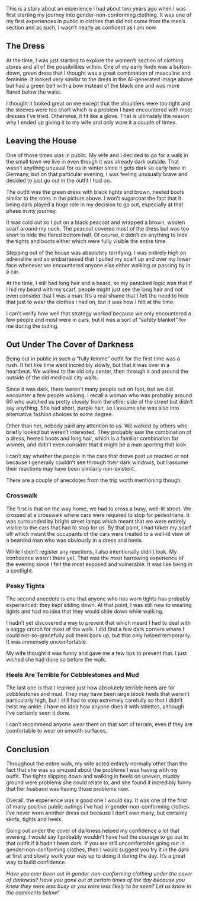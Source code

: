 This is a story about an experience I had about two years ago when I was first starting my journey into gender-non-conforming clothing. It was one of my first experiences in public in clothes that did not come from the men’s section and as such, I wasn’t nearly as confident as I am now.

The Dress
---------

At the time, I was just starting to explore the women’s section of clothing stores and all of the possibilities within. One of my early finds was a button-down, green dress that I thought was a great combination of masculine and feminine. It looked very similar to the dress in the AI-generated image above but had a green belt with a bow instead of the black one and was more flared below the waist.

I thought it looked great on me except that the shoulders were too tight and the sleeves were too short which is a problem I have encountered with most dresses I’ve tried. Otherwise, it fit like a glove. That is ultimately the reason why I ended up giving it to my wife and only wore it a couple of times.

Leaving the House
-----------------

One of those times was in public. My wife and I decided to go for a walk in the small town we live in even though it was already dark outside. That wasn’t anything unusual for us in winter since it gets dark so early here in Germany, but on that particular evening, I was feeling unusually brave and decided to just go out in the outfit I had on.

The outfit was the green dress with black tights and brown, heeled boots similar to the ones in the picture above. I won’t sugarcoat the fact that it being dark played a huge role in my decision to go out, especially at that phase in my journey.

It was cold out so I put on a black peacoat and wrapped a brown, woolen scarf around my neck. The peacoat covered most of the dress but was too short to hide the flared bottom half. Of course, it didn’t do anything to hide the tights and boots either which were fully visible the entire time.

Stepping out of the house was absolutely terrifying. I was entirely high on adrenaline and so embarrassed that I pulled my scarf up and over my lower face whenever we encountered anyone else either walking or passing by in a car.

At the time, I still had long hair and a beard, so my panicked logic was that if I hid my beard with my scarf, people might just see the long hair and not even consider that I was a man. It’s a real shame that I felt the need to hide that just to wear the clothes I had on, but it was how I felt at the time.

I can’t verify how well that strategy worked because we only encountered a few people and most were in cars, but it was a sort of “safety blanket” for me during the outing.

Out Under The Cover of Darkness
-------------------------------

Being out in public in such a “fully femme” outfit for the first time was a rush. It felt like time went incredibly slowly, but that it was over in a heartbeat. We walked to the old city center, then through it and around the outside of the old medieval city walls.

Since it was dark, there weren’t many people out on foot, but we did encounter a few people walking. I recall a woman who was probably around 60 who watched us pretty closely from the other side of the street but didn’t say anything. She had short, purple hair, so I assume she was also into alternative fashion choices to some degree.

Other than her, nobody paid any attention to us. We walked by others who briefly looked but weren’t interested. They probably saw the combination of a dress, heeled boots and long hair, which is a familiar combination for women, and didn’t even consider that it might be a man sporting that look.

I can’t say whether the people in the cars that drove past us reacted or not because I generally couldn’t see through their dark windows, but I assume their reactions may have been similarly non-existent.

There are a couple of anecdotes from the trip worth mentioning though.

### Crosswalk

The first is that on the way home, we had to cross a busy, well-lit street. We crossed at a crosswalk where cars were required to stop for pedestrians. It was surrounded by bright street lamps which meant that we were entirely visible to the cars that had to stop for us. By that point, I had taken my scarf off which meant the occupants of the cars were treated to a well-lit view of a bearded man who was obviously in a dress and heels.

While I didn’t register any reactions, I also intentionally didn’t look. My confidence wasn’t there yet. That was the most harrowing experience of the evening since I felt the most exposed and vulnerable. It was like being in a spotlight.

### Pesky Tights

The second anecdote is one that anyone who has worn tights has probably experienced: they kept sliding down. At that point, I was still new to wearing tights and had no idea that they would slide down while walking.

I hadn’t yet discovered a way to prevent that which meant I had to deal with a saggy crotch for most of the walk. I did find a few dark corners where I could not-so-gracefully pull them back up, but that only helped temporarily. It was immensely uncomfortable.

My wife thought it was funny and gave me a few tips to prevent that. I just wished she had done so before the walk.

### Heels Are Terrible for Cobblestones and Mud

The last one is that I learned just how absolutely terrible heels are for cobblestones and mud. They may have been large block heels that weren’t particularly high, but I still had to step extremely carefully so that I didn’t twist my ankle. I have no idea how anyone does it with stilettos, although I’ve certainly seen it done.

I can’t recommend anyone wear them on that sort of terrain, even if they are comfortable to wear on smooth surfaces.

Conclusion
----------

Throughout the entire walk, my wife acted entirely normally other than the fact that she was so amused about the problems I was having with my outfit. The tights slipping down and walking in heels on uneven, muddy ground were problems she could relate to, and she found it incredibly funny that her husband was having those problems now.

Overall, the experience was a good one I would say. It was one of the first of many positive public outings I’ve had in gender-non-conforming clothes. I’ve never worn another dress out because I don’t own many, but certainly skirts, tights and heels.

Going out under the cover of darkness helped my confidence a lot that evening. I would say I probably wouldn’t have had the courage to go out in that outfit if it hadn’t been dark. If you are still uncomfortable going out in gender-non-conforming clothes, then I would suggest you try it in the dark at first and slowly work your way up to doing it during the day. It’s a great way to build confidence.

*Have you ever been out in gender-non-conforming clothing under the cover of darkness? Have you gone out at certain times of the day because you knew they were less busy or you were less likely to be seen? Let us know in the comments below!*
